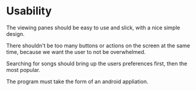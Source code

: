 # Usability 

The viewing panes should be easy to use and slick, with a nice simple design.

There shouldn't be too many buttons or actions on the screen at the same time, because we want the user to not be overwhelmed.

Searching for songs should bring up the users preferences first, then the most popular.

The program must take the form of an android appliation.

